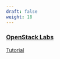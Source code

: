 ```yaml
---
draft: false
weight: 18
---
```

### [OpenStack Labs](https://github.com/openstack/training-labs)

[Tutorial](http://mateimicu.com/posts/install-openstack-labs/)

